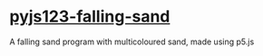 # [pyjs123-falling-sand](https://pyjs123.github.io/pyjs123-falling-sand/)
A falling sand program with multicoloured sand, made using p5.js
